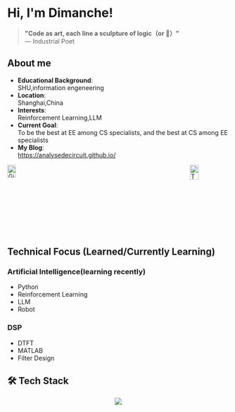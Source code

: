 # Hi, I'm Dimanche!
> **"Code as art, each line a sculpture of logic（or :poop:）"**  
> ― Industrial Poet
## About me
- **Educational Background**:  
  SHU,information engeneering
- **Location**:  
  Shanghai,China
- **Interests**:  
  Reinforcement Learning,LLM
- **Current Goal**:  
  To be the best at EE among CS specialists, and the best at CS among EE specialists
- **My Blog**:  
  https://analysedecircuit.github.io/

<div style="display: flex; justify-content: space-between; width: 100%;">
  <a href="https://github.com/AnalyseDeCircuit">
    <img 
      src="https://github-readme-stats.vercel.app/api?username=AnalyseDeCircuit&theme=radical"
      alt="GitHub Stats"
      style="width: 43%; height: auto; display: block;" 
    />
  </a>
  <a href="https://github.com/AnalyseDeCircuit">
    <img
      src="https://github-readme-stats.vercel.app/api/top-langs/?username=AnalyseDeCircuit&layout=compact&cache_seconds=0"
      alt="Top Langs"
      style="width: 47%; height: auto; display: block;" 
    />
  </a>
</div>

##  Technical Focus (Learned/Currently Learning)   
###  Artificial Intelligence(learning recently)
  - Python
  - Reinforcement Learning
  - LLM
  - Robot

###  DSP
  - DTFT
  - MATLAB 
  - Filter Design





## 🛠 Tech Stack
<p align="center">
  <a href="https://skillicons.dev">
    <img src="https://skillicons.dev/icons?i=c,cs,cpp,bash,python,anaconda,git,linux,latex,unity,vscode" />
  </a>
</p>

<!---
AnalyseDeCircuit/AnalyseDeCircuit is a ✨ special ✨ repository because its `README.md` (this file) appears on your GitHub profile.
You can click the Preview link to take a look at your changes.
--->
